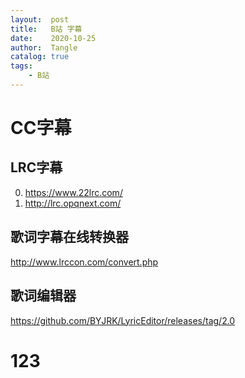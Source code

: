 ```yaml
---
layout:  post
title:   B站 字幕
date:    2020-10-25
author:  Tangle
catalog: true
tags:
    - B站
---
```


# CC字幕

## LRC字幕

0. <https://www.22lrc.com/>
0. <http://lrc.opqnext.com/>

## 歌词字幕在线转换器

<http://www.lrccon.com/convert.php>

## 歌词编辑器

<https://github.com/BYJRK/LyricEditor/releases/tag/2.0>

# 123
